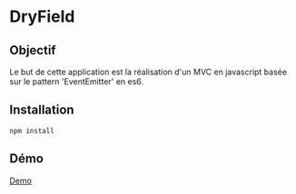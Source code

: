 # DryField

## Objectif
Le but de cette application est la réalisation d'un MVC en javascript basée sur le pattern 'EventEmitter' en es6.

## Installation
```
npm install
```

## Démo

[Demo](https://bdeglane.github.io/e-snake-6/ "demo")